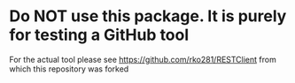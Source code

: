 # Do NOT use this package. It is purely for testing a GitHub tool

For the actual tool please see https://github.com/rko281/RESTClient from which this repository was forked
